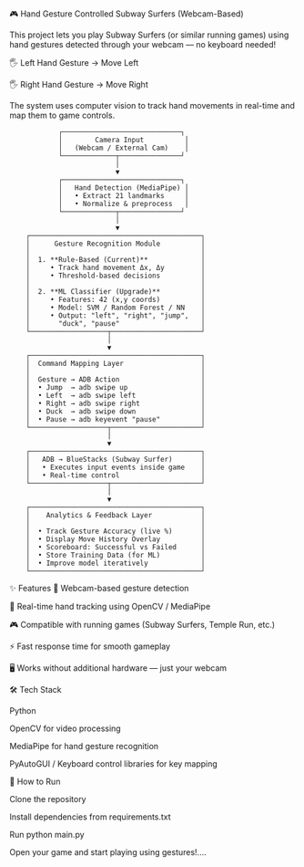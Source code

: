 🎮 Hand Gesture Controlled Subway Surfers (Webcam-Based)

This project lets you play Subway Surfers (or similar running games) using hand gestures detected through your webcam — no keyboard needed!

🖐 Left Hand Gesture → Move Left

🖐 Right Hand Gesture → Move Right

The system uses computer vision to track hand movements in real-time and map them to game controls.



                ┌─────────────────────────────┐
                │        Camera Input          │
                │   (Webcam / External Cam)    │
                └─────────────┬───────────────┘
                              │
                              ▼
                ┌─────────────────────────────┐
                │   Hand Detection (MediaPipe) │
                │   • Extract 21 landmarks     │
                │   • Normalize & preprocess   │
                └─────────────┬───────────────┘
                              │
                              ▼
        ┌──────────────────────────────────────────┐
        │      Gesture Recognition Module          │
        │                                          │
        │  1. **Rule-Based (Current)**             │
        │     • Track hand movement Δx, Δy         │
        │     • Threshold-based decisions          │
        │                                          │
        │  2. **ML Classifier (Upgrade)**          │
        │     • Features: 42 (x,y coords)          │
        │     • Model: SVM / Random Forest / NN    │
        │     • Output: "left", "right", "jump",   │
        │       "duck", "pause"                    │
        └───────────────────┬──────────────────────┘
                            │
                            ▼
        ┌──────────────────────────────────────────┐
        │  Command Mapping Layer                   │
        │                                          │
        │  Gesture → ADB Action                    │
        │  • Jump  → adb swipe up                  │
        │  • Left  → adb swipe left                │
        │  • Right → adb swipe right               │
        │  • Duck  → adb swipe down                │
        │  • Pause → adb keyevent "pause"          │
        └───────────────────┬──────────────────────┘
                            │
                            ▼
        ┌──────────────────────────────────────────┐
        │   ADB → BlueStacks (Subway Surfer)       │
        │   • Executes input events inside game    │
        │   • Real-time control                    │
        └───────────────────┬──────────────────────┘
                            │
                            ▼
        ┌──────────────────────────────────────────┐
        │    Analytics & Feedback Layer            │
        │                                          │
        │  • Track Gesture Accuracy (live %)       │
        │  • Display Move History Overlay          │
        │  • Scoreboard: Successful vs Failed      │
        │  • Store Training Data (for ML)          │
        │  • Improve model iteratively             │
        └──────────────────────────────────────────┘



✨ Features
🎥 Webcam-based gesture detection

🎯 Real-time hand tracking using OpenCV / MediaPipe

🎮 Compatible with running games (Subway Surfers, Temple Run, etc.)

⚡ Fast response time for smooth gameplay

🖥 Works without additional hardware — just your webcam


🛠 Tech Stack

Python

OpenCV for video processing

MediaPipe for hand gesture recognition

PyAutoGUI / Keyboard control libraries for key mapping


🚀 How to Run

Clone the repository

Install dependencies from requirements.txt

Run python main.py

Open your game and start playing using gestures!....
